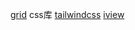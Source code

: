 
[grid](https://juejin.cn/post/6854573220306255880#heading-16)
css库
[tailwindcss](https://tailwindcss.com/)
[iview](https://iview.github.io/)

